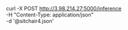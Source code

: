 curl -X POST http://3.98.214.27:5000/inference \
-H "Content-Type: application/json" \
-d '@sitchair4.json'
